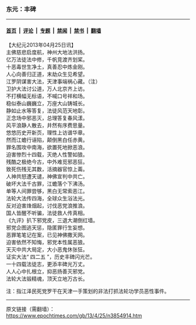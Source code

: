 ### 东元：丰碑

---

#### [首页](../../../..?n3854914) &nbsp;|&nbsp; [评论](../../../../../epoch-comment?n3854914) &nbsp;|&nbsp; [专题](../../../../../epoch-special?n3854914) &nbsp;|&nbsp; [禁闻](../../../../../epoch-news?n3854914) &nbsp;|&nbsp; [禁书](../../../../../books?n3854914) &nbsp;|&nbsp; [翻墙](https://github.com/gfw-breaker/nogfw/blob/master/README.md?n3854914)


<div class="post_content" id="artbody" itemprop="articleBody">
 <!-- article content begin -->
 <p>
  【大纪元2013年04月25日讯】
  <br/>
  主佛慈悲启度航，神州大地法洪扬。
  <br/>
  亿万法徒法中修，千帆竞渡齐划桨。
  <br/>
  十恶毒世生净土，真善忍中炼金刚。
  <br/>
  人心向善归正道，末劫众生见希望。
  <br/>
  江罗阴谋害大法，天津事端祸心藏。（注）
  <br/>
  卫护大法讨公道，万人北京齐上访。
  <br/>
  不打横幅无标语，不喊口号祥和场。
  <br/>
  稳似泰山巍巍立，万座大山铸城长。
  <br/>
  静如止水等答复，法徒风范天地彰。
  <br/>
  正念场中邪恶灭，总理答复春风漾。
  <br/>
  风平浪静人散去，井然有序费思量。
  <br/>
  悠悠历史开新页，理性上访谱华章。
  <br/>
  然而江蟾行诬陷，颠倒黑白任赤黄。
  <br/>
  罪名围攻中南海，欲置死地掀恶浪。
  <br/>
  迫害惨烈十四载，灭绝人性警如狼。
  <br/>
  残酷之极绝今古，中外难觅邪恶狂。
  <br/>
  致死伤残无其数，活摘器官惊上菕。
  <br/>
  人神共怒遭天谴，神佛宣判中共亡。
  <br/>
  破坏大法千古罪，江蟾落个下沸汤。
  <br/>
  单等人间罪尝够，黑白无常索恶江。
  <br/>
  法轮大法传四海，全球众生浴法光。
  <br/>
  反对迫害烽烟起，讨伐恶党浪推浪。
  <br/>
  国人皆醒不听骗，法徒救人传真相。
  <br/>
  《九评》扒下邪党皮，三退大潮倒红墙。
  <br/>
  邪党企图逃天惩，隐匿罪行生妄想。
  <br/>
  恶罪笔笔记在案，已见神佛撒天网。
  <br/>
  迫害依然不知悔，邪党本性属恶狼。
  <br/>
  天灭中共大局定，大小恶鬼休张狂。
  <br/>
  证实大法“
  <ok href="https://www.epochtimes.com/gb/tag/%E5%9B%9B%E4%BA%8C%E4%BA%94.html">
   四二五
  </ok>
  ”，历史丰碑闪光芒。
  <br/>
  一十四载法徒志，更添丰碑光万丈。
  <br/>
  人人心中扎根立，抑恶扬善灭邪党。
  <br/>
  法轮大法锻精魂，顶天立地万古长。
 </p>
 <p>
  注：指江泽民死党罗干在天津一手策划的非法打抓法轮功学员恶性事件。
 </p>
 <!-- article content end -->
 <div id="below_article_ad">
 </div>
</div>


---

原文链接（需翻墙）：https://www.epochtimes.com/gb/13/4/25/n3854914.htm